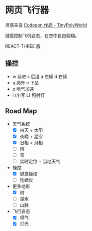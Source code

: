 # 网页飞行器

灵感来自 [Codepen 作品 - TinyPolyWorld](https://codepen.io/Zultan/pen/mwGZBP)

键盘控制飞机姿态，在空中自由翱翔。

REACT-THREE 版

## 操控

- w 前进 s 后退 a 左倾 d 右倾
- q 爬升 e 下坠
- p 喷气加速
- l (小写 L) 照射灯

## Road Map

- 天气系统
  - [x] 白天 + 太阳
  - [x] 夜晚 + 星空
  - [x] 日相 + 月相
  - [ ] 雨
  - [ ] 雪
  - [ ] 实时定位 + 当地天气
- 操控
  - [x] 键盘操控
  - [ ] 陀螺仪
- 更多地形
  - [x] 树
  - [ ] 湖水
  - [ ] 山脉
- 飞行姿态
  - [x] 喷气
  - [x] 灯光
